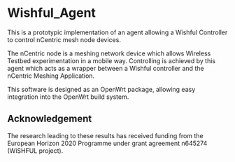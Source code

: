 # Wishful_Agent
This is a prototypic implementation of an agent allowing a Wishful Controller
to control nCentric mesh node devices.

The nCentric node is a meshing network device which allows Wireless Testbed experimentation in a mobile way.
Controlling is achieved by this agent which acts as a wrapper between a Wishful controller and the nCentric Meshing Application.

This software is designed as an OpenWrt package, allowing easy integration into the OpenWrt build system.


## Acknowledgement

The research leading to these results has received funding from the European
Horizon 2020 Programme under grant agreement n645274 (WiSHFUL project).

